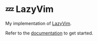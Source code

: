 # 💤 LazyVim

My implementation of [LazyVim](https://github.com/LazyVim/LazyVim).

Refer to the [documentation](https://lazyvim.github.io/installation) to get started.
